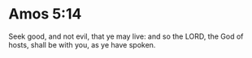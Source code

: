 # Amos 5:14

Seek good, and not evil, that ye may live: and so the LORD, the God of hosts, shall be with you, as ye have spoken.